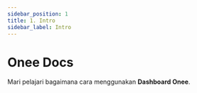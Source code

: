 ```yaml
---
sidebar_position: 1
title: 1. Intro
sidebar_label: Intro
---
```

# Onee Docs
Mari pelajari bagaimana cara menggunakan **Dashboard Onee**.

